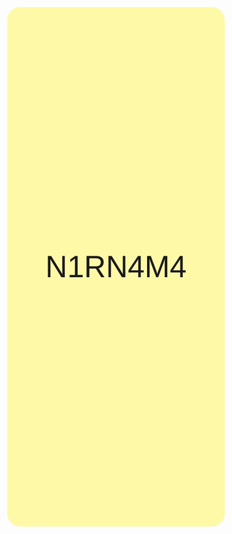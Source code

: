 <!--
**N1RN4M4/n1rn4m4** is a ✨ _special_ ✨ repository because its `README.md` (this file) appears on your GitHub profile.

Here are some ideas to get you started:

- 🔭 I’m currently working on ...
- 🌱 I’m currently learning ...
- 👯 I’m looking to collaborate on ...
- 🤔 I’m looking for help with ...
- 💬 Ask me about ...
- 📫 How to reach me: ...
- 😄 Pronouns: ...
- ⚡ Fun fact: ...
-->

<link href="https://fonts.googleapis.com/css2?family=Bungee&display=swap" rel="stylesheet">

<!-- Top Title -->
<div style="height: 30vh; display: flex; justify-content: center; align-items: center; background: #FEF9A7; border-radius: 30px;">
    <span style="color: #black; font-family: 'Bungee', Arial, sans-serif; font-size: 5em;">
        N1RN4M4
    </span>
</div>

<!-- Description -->



